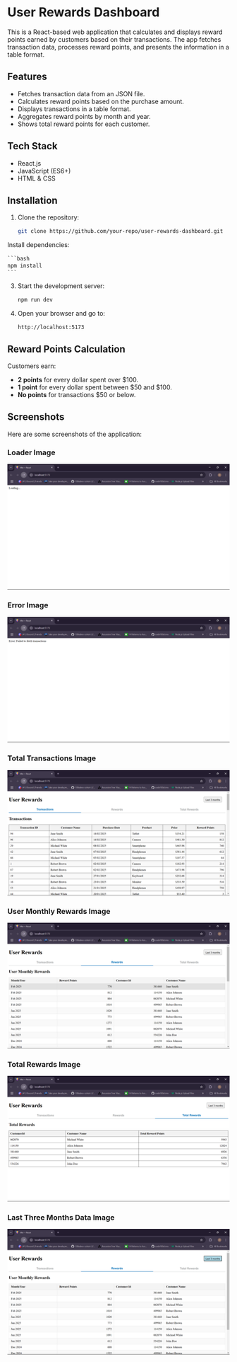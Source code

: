 # User Rewards Dashboard

This is a React-based web application that calculates and displays reward points earned by customers based on their transactions. The app fetches transaction data, processes reward points, and presents the information in a table format.

## Features

- Fetches transaction data from an JSON file.
- Calculates reward points based on the purchase amount.
- Displays transactions in a table format.
- Aggregates reward points by month and year.
- Shows total reward points for each customer.

## Tech Stack

- React.js
- JavaScript (ES6+)
- HTML & CSS

## Installation

1. Clone the repository:

    ```bash
    git clone https://github.com/your-repo/user-rewards-dashboard.git
    ```

Install dependencies:

    ```bash
    npm install
    ```

3. Start the development server:

    ```bash
    npm run dev
    ```

4. Open your browser and go to:

    ```
    http://localhost:5173
    ```

## Reward Points Calculation

Customers earn:

- **2 points** for every dollar spent over $100.
- **1 point** for every dollar spent between $50 and $100.
- **No points** for transactions $50 or below.

## Screenshots

Here are some screenshots of the application:

### Loader Image
![Loader Image](./assets/Loader.png)

### Error Image
![Error Image](./assets/Error.png)

### Total Transactions Image
![Total Transactions Image](./assets/Transactions.png)

### User Monthly Rewards Image
![User Monthly Rewards Image](./assets/MonthlyRewards.png)

### Total Rewards Image
![Total Rewards Image](./assets/TotalRewards.png)

### Last Three Months Data Image
![Last Three Months Data Image](./assets/LastThreeMonth.png)



